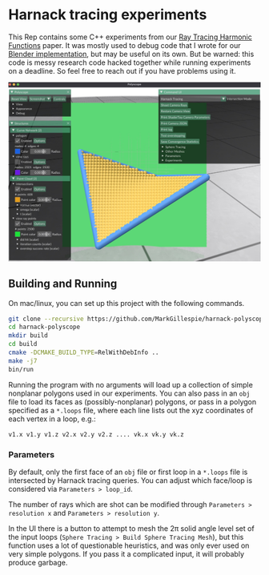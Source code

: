 # Harnack tracing experiments

This Rep contains some C++ experiments from our [Ray Tracing Harmonic Functions](https://markjgillespie.com/Research/harnack-tracing/index.html) paper. It was mostly used to debug code that I wrote for our [Blender implementation](https://github.com/MarkGillespie/harnack-blender), but may be useful on its own. But be warned: this code is messy research code hacked together while running experiments on a deadline. So feel free to reach out if you have problems using it.

![Screenshot of points sampled on a nonplanar polygon in ourUI](images/example.jpg)

## Building and Running
On mac/linux, you can set up this project with the following commands.
```bash
git clone --recursive https://github.com/MarkGillespie/harnack-polyscope.git
cd harnack-polyscope
mkdir build
cd build
cmake -DCMAKE_BUILD_TYPE=RelWithDebInfo ..
make -j7
bin/run
```

Running the program with no arguments will load up a collection of simple nonplanar polygons used in our experiments. You can also pass in an `obj` file to load its faces as (possibly-nonplanar) polygons, or pass in a polygon specified as a `*.loops` file, where each line lists out the xyz coordinates of each vertex in a loop, e.g.:
```
v1.x v1.y v1.z v2.x v2.y v2.z .... vk.x vk.y vk.z
```

### Parameters
By default, only the first face of an `obj` file or first loop in a `*.loops` file is intersected by Harnack tracing queries. You can adjust which face/loop is considered via `Parameters > loop_id`.

The number of rays which are shot can be modified through `Parameters > resolution x` and `Parameters > resolution y`.

In the UI there is a button to attempt to mesh the 2π solid angle level set of the input loops (`Sphere Tracing > Build Sphere Tracing Mesh`), but this function uses a lot of questionable heuristics, and was only ever used on very simple polygons. If you pass it a complicated input, it will probably produce garbage.
